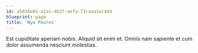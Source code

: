 ```yaml
---
id: a502de81-a1a1-4b27-aefa-73caaa1ac4dd
blueprint: page
title: 'Nya Pouros'
---
```

Est cupiditate aperiam nobis. Aliquid sit enim et. Omnis nam sapiente et cum dolor assumenda nesciunt molestias.